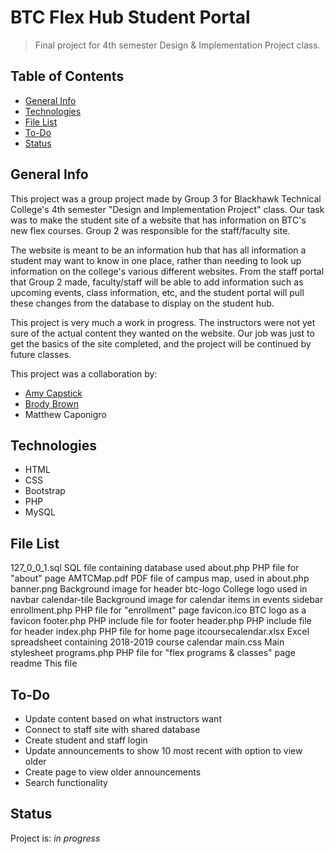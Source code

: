 # BTC Flex Hub Student Portal
> Final project for 4th semester Design & Implementation Project class.

## Table of Contents
* [General Info](#general-info)
* [Technologies](#technologies)
* [File List](#file-list)
* [To-Do](#to-do)
* [Status](#status)

## General Info
This project was a group project made by Group 3 for Blackhawk Technical College's 4th semester
"Design and Implementation Project" class. Our task was to make the student site 
of a website that has information on BTC's new flex courses. Group 2 was responsible for the
staff/faculty site.

The website is meant to be an information hub that has all information a student may want to
know in one place, rather than needing to look up information on the college's various different
websites. From the staff portal that Group 2 made, faculty/staff will be able to add information such
as upcoming events, class information, etc, and the student portal will pull these changes from the
database to display on the student hub.

This project is very much a work in progress. The instructors were not yet sure of the actual content
they wanted on the website. Our job was just to get the basics of the site completed, and the project
will be continued by future classes.

This project was a collaboration by:
* [Amy Capstick](https://github.com/amycapstick)
* [Brody Brown](https://github.com/Bbrown41)
* Matthew Caponigro

## Technologies
* HTML
* CSS
* Bootstrap
* PHP
* MySQL

## File List
127_0_0_1.sql           SQL file containing database used
about.php               PHP file for "about" page
AMTCMap.pdf             PDF file of campus map, used in about.php
banner.png              Background image for header
btc-logo                College logo used in navbar
calendar-tile           Background image for calendar items in events sidebar
enrollment.php          PHP file for "enrollment" page
favicon.ico             BTC logo as a favicon
footer.php              PHP include file for footer
header.php              PHP include file for header
index.php               PHP file for home page
itcoursecalendar.xlsx   Excel spreadsheet containing 2018-2019 course calendar
main.css                Main stylesheet
programs.php            PHP file for "flex programs & classes" page
readme                  This file

## To-Do
* Update content based on what instructors want
* Connect to staff site with shared database
* Create student and staff login
* Update announcements to show 10 most recent with option to view older
* Create page to view older announcements
* Search functionality

## Status
Project is: _in progress_
